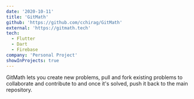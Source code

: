```yaml
---
date: '2020-10-11'
title: 'GitMath'
github: 'https://github.com/cchirag/GitMath'
external: 'https://gitmath.tech'
tech:
  - Flutter
  - Dart
  - Firebase
company: 'Personal Project'
showInProjects: true
---
```


GitMath lets you create new problems, pull and fork existing problems to collaborate and contribute to and once it's solved, push it back to the main repository.
